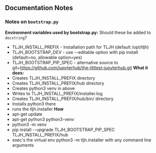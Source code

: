 ## Documentation Notes
 ### Notes on `bootstrap.py`
**Environment variables used by bootstrap.py:**
 Should these be added to `docstring`?
- TLJH_INSTALL_PREFIX     - Installation path for TLJH (default /opt/tljh)
- TLJH_BOOTSTRAP_DEV      - use --editable option with pip install (default=no, allowable option=yes)
- TLJH_BOOTSTRAP_PIP_SPEC - alternative source to git+https://github.com/jupyterhub/the-littlest-jupyterhub.git
 **What it does:**
- Creates TLJH_INSTALL_PREFIX directory
- Creates TLJH_INSTALL_PREFIX/hub directory
- Creates python3 venv in above
- Writes to TLJH_INSTALL_PREFIX/installer.log
- Creates TLJH_INSTALL_PREFIX/hub/bin/ directory
- Installs python3 there
- runs the tljh.installer
 **How**
- apt-get update
- apt-get python3 python3-venv
- python3 -m venv
- pip install --upgrade TLJH_BOOTSTRAP_PIP_SPEC TLJH_INSTALL_PREFIX/hub
- exec's the virtual env python3 -m tljh.installer with any command line arguments
